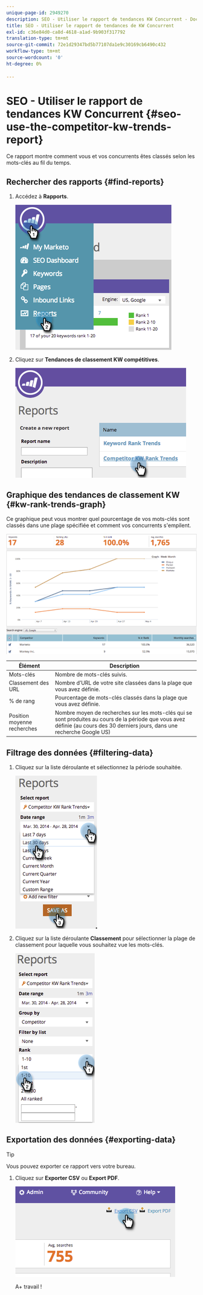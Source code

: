 ```yaml
---
unique-page-id: 2949270
description: SEO - Utiliser le rapport de tendances KW Concurrent - Docs Marketo - Documentation du produit
title: SEO - Utiliser le rapport de tendances de KW Concurrent
exl-id: c36e84d0-ca8d-4618-a1ad-9b903f317792
translation-type: tm+mt
source-git-commit: 72e1d29347bd5b77107da1e9c30169cb6490c432
workflow-type: tm+mt
source-wordcount: '0'
ht-degree: 0%

---
```


# SEO - Utiliser le rapport de tendances KW Concurrent {#seo-use-the-competitor-kw-trends-report}

Ce rapport montre comment vous et vos concurrents êtes classés selon les mots-clés au fil du temps.

## Rechercher des rapports {#find-reports}

1. Accédez à **Rapports**.

   ![](assets/image2014-9-18-14-3a6-3a18.png)

1. Cliquez sur **Tendances de classement KW compétitives**.

   ![](assets/image2014-9-18-14-3a6-3a37.png)

## Graphique des tendances de classement KW {#kw-rank-trends-graph}

Ce graphique peut vous montrer quel pourcentage de vos mots-clés sont classés dans une plage spécifiée et comment vos concurrents s&#39;empilent.

![](assets/image2014-9-18-14-3a7-3a1.png)

| Élément | Description |
|---|---|
| Mots-clés | Nombre de mots-clés suivis. |
| Classement des URL | Nombre d’URL de votre site classées dans la plage que vous avez définie. |
| % de rang | Pourcentage de mots-clés classés dans la plage que vous avez définie. |
| Position moyenne recherches | Nombre moyen de recherches sur les mots-clés qui se sont produites au cours de la période que vous avez définie (au cours des 30 derniers jours, dans une recherche Google US) |

## Filtrage des données {#filtering-data}

1. Cliquez sur la liste déroulante et sélectionnez la période souhaitée.

   ![](assets/image2014-9-18-14-3a7-3a17.png)

1. Cliquez sur la liste déroulante **Classement** pour sélectionner la plage de classement pour laquelle vous souhaitez vue les mots-clés.

   ![](assets/image2014-9-18-14-3a8-3a26.png)

## Exportation des données  {#exporting-data}

>[!TIP]
>
>Vous pouvez exporter ce rapport vers votre bureau.

1. Cliquez sur **Exporter CSV** ou **Export PDF**.

   ![](assets/image2014-9-18-14-3a9-3a49.png)

   A+ travail !
